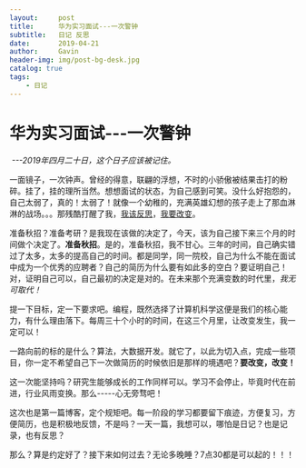 ```yaml
---
layout:     post
title:      华为实习面试---一次警钟
subtitle:   日记 反思
date:       2019-04-21
author:     Gavin
header-img: img/post-bg-desk.jpg
catalog: true
tags:
    - 日记
---
```

# 华为实习面试---一次警钟

​						*---2019年四月二十日，这个日子应该被记住。*

​	一面镜子，一次钟声。曾经的得意，联翩的浮想，不时的小骄傲被结果击打的粉碎。挂了，挂的理所当然。想想面试的状态，为自己感到可笑。没什么好抱怨的，自己太弱了，真的！太弱了！就像一个幼稚的，充满英雄幻想的孩子走上了那血淋淋的战场。。。那残酷打醒了我，<u>我该反思</u>，<u>我要改变</u>。

​	准备秋招？准备考研？是我现在该做的决定了，今天，该为自己接下来三个月的时间做个决定了。**准备秋招**。是的，准备秋招，我不甘心。三年的时间，自己确实错过了太多，太多的提高自己的时间。都是同学，同一院校，自己为什么不能在面试中成为一个优秀的应聘者？自己的简历为什么要有如此多的空白？要证明自己！对，证明自己可以，自己最初的决定是对的。在未来那个充满变数的时代里，*我无可取代！*

​	提一下目标，定一下要求吧。编程，既然选择了计算机科学这便是我们的核心能力，有什么理由落下。每周三十个小时的时间，在这三个月里，让改变发生，我一定可以！

​	一路向前的标的是什么？算法，大数据开发。就它了，以此为切入点，完成一些项目，你一定不希望自己下一次做简历的时候依旧是那样的境遇吧？**要改变，改变！**

​	这一次能坚持吗？研究生能够成长的工作同样可以。学习不会停止，毕竟时代在前进，行业风雨变换。那么-----心无旁骛吧！

​	这次也是第一篇博客，定个规矩吧。每一阶段的学习都要留下痕迹，方便复习，方便简历，也是积极地反馈，不是吗？一天一篇，我想可以，哪怕是日记？也是记录，也有反思？	

​	那么？算是约定好了？接下来如何过去？无论多晚睡？7点30都是可以起的！！！

​	
